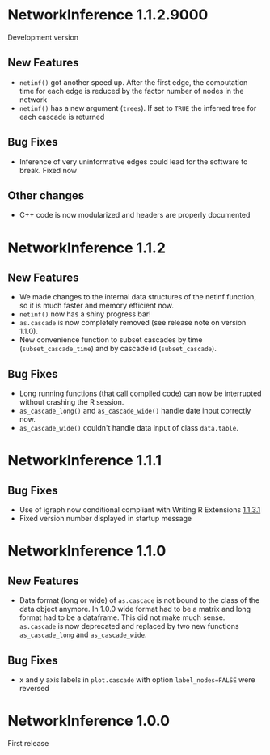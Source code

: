 # NetworkInference 1.1.2.9000

Development version

## New Features

* `netinf()` got another speed up. After the first edge, the computation time for each edge is reduced by the factor number of nodes in the network
* `netinf()` has a new argument (`trees`). If set to `TRUE` the inferred tree for each cascade is returned

## Bug Fixes

* Inference of very uninformative edges could lead for the software to break. Fixed now 

## Other changes

* C++ code is now modularized and headers are properly documented


# NetworkInference 1.1.2

## New Features

* We made changes to the internal data structures of the netinf function, so it is much faster and memory efficient now.
* `netinf()` now has a shiny progress bar!
* `as.cascade` is now completely removed (see release note on version 1.1.0).
* New convenience function to subset cascades by time (`subset_cascade_time`) and by cascade id (`subset_cascade`).

## Bug Fixes
* Long running functions (that call compiled code) can now be interrupted without crashing the R session.
* `as_cascade_long()` and `as_cascade_wide()` handle date input correctly now.
* `as_cascade_wide()` couldn't handle data input of class `data.table`. 

# NetworkInference 1.1.1

## Bug Fixes

* Use of igraph now conditional compliant with Writing R Extensions [1.1.3.1](https://cran.r-project.org/doc/manuals/r-release/R-exts.html#Suggested-packages)
* Fixed version number displayed in startup message


# NetworkInference 1.1.0

## New Features

* Data format (long or wide) of `as.cascade` is not bound to the class of the data object anymore. In 1.0.0 wide format had to be a matrix and long format had to be a dataframe. This did not make much sense. `as.cascade` is now deprecated and replaced by two new functions `as_cascade_long` and `as_cascade_wide`.

## Bug Fixes

* x and y axis labels in `plot.cascade` with option `label_nodes=FALSE` were
    reversed


# NetworkInference 1.0.0

First release
